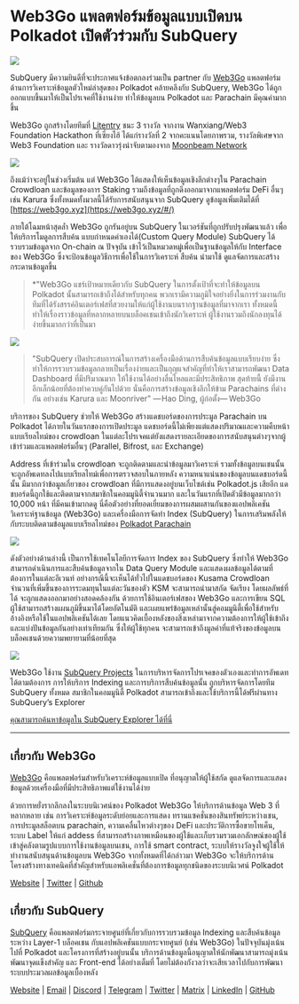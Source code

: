 # Web3Go แพลตฟอร์มข้อมูลแบบเปิดบน Polkadot เปิดตัวร่วมกับ SubQuery

![](https://cdn-images-1.medium.com/max/800/1*LVZ_xKn_K5DlTSxqTr-2BA.png)

SubQuery มีความยินดีที่จะประกาศแจ้งข้อตกลงร่วมเป็น partner กับ [Web3Go](https://www.web3go.xyz/) แพลตฟอร์มด้านการวิเคราะห์ข้อมูลตัวใหม่ล่าสุดของ Polkadot คล้ายคลึงกับ SubQuery, Web3Go ได้ถูกออกแบบขึ้นมาให้เป็นโปรเจคที่ใช้งานง่าย ทำให้ข้อมูลบน Polkadot และ Parachain มีคุณค่ามากขึ้น

Web3Go ถูกสร้างโดยทีมที่ [Litentry](https://www.litentry.com/) ชนะ 3 รางวัล จากงาน Wanxiang/Web3 Foundation Hackathon ที่เซี่ยงไฮ้ ได้แก่รางวัลที่ 2 จากคะแนนโดยภาพรวม, รางวัลพิเศษจาก Web3 Foundation และ รางวัลดาวรุ่งน่าจับตามองจาก [Moonbeam Network](https://moonbeam.network/)

![](https://cdn-images-1.medium.com/max/800/1*QOng9s-Mc62WBElrj6KBmg.gif)

ถึงแม้ว่าจะอยู่ในช่วงเริ่มต้น แต่ Web3Go ได้แสดงให้เห็นข้อมูลเชิงลึกต่างๆใน Parachain Crowdloan และข้อมูลของการ Staking รวมถึงข้อมูลที่ถูกดึงออกมาจากแพลตฟอร์ม DeFi อื่นๆเช่น Karura ซึ่งทั้งหมดทั้งมวลนี้ได้รับการสนับสนุนจาก SubQuery ดูข้อมูลเพิ่มเติมได้ที่ [https://web3go.xyz](https://web3go.xyz/#/)

ภายใต้โฉมหน้าสุดล้ำ Web3Go ถูกรันอยู่บน SubQuery ในเวอร์ชันที่ถูกปรับปรุงพัฒนาแล้ว เพื่อให้บริการโมดูลการสืบค้น แบบกำหนดค่าเองได้(Custom Query Module) SubQuery ได้รวบรวมข้อมูลจาก On-chain ณ ปัจจุบัน เข้าไว้เป็นหมวดหมู่เพื่อเป็นฐานข้อมูลให้กับ Interface ของ Web3Go ซึ่งจะป้อนข้อมูลวิธีการเพื่อใช้ในการวิเคราะห์ สืบค้น นำมาใช้ ดูแลจัดการและสร้างกระดานข้อมูลขึ้น

> *"Web3Go แชร์เป้าหมายเดียวกับ SubQuery ในการตั้งเป้าที่จะทำให้ข้อมูลบน Polkadot นั้นสามารถเข้าถึงได้สำหรับทุกคน พวกเรามีความภูมิใจอย่างยิ่งในการร่วมงานกับทีมที่ได้รังสรรค์อินเตอร์เฟสที่สวยงามให้แก่ผู้ใช้งานบนรากฐานข้อมูลที่มาจากเรา ทั้งหมดนี้ทำให้เรื่องราวข้อมูลที่หลากหลายบนบล็อคเชนเข้าถึงนักวิเคราะห์ ผู้ใช้งานรวมถึงนักลงทุนได้ง่ายขึ้นมากกว่าที่เป็นมา</p> </blockquote> 
> 
> ![](https://cdn-images-1.medium.com/max/800/1*v2Ip-qCB6hkiNiEPY32hrw.png)
> 
> > "SubQuery เปิดประสบการณ์ในการสร้างเครื่องมือด้านการสืบค้นข้อมูลแบบเรียบง่าย ซึ่งทำให้การรวบรวมข้อมูลกลายเป็นเรื่องง่ายและเป็นกุญแจสำคัญที่ทำให้เราสามารถพัฒนา Data Dashboard ที่มีปริมาณมาก ให้ใช้งานได้อย่างลื่นไหลและมีประสิทธิภาพ สุดท้ายนี้ ยังมีงานอีกเล็กน้อยที่ต้องทำควบคู่กันไปด้วย นั่นคือการสร้างข้อมูลเชิงลึกให้ข้าม Parachains ที่ต่างกัน อย่างเช่น Karura และ Moonriver" — Hao Ding, ผู้ก่อตั้ง—  Web3Go
> 
> บริการของ SubQuery ช่วยให้ Web3Go สร้างแดชบอร์ดของการประมูล Parachain บน Polkadot ได้ภายในวันแรกของการเปิดประมูล แดชบอร์ดนี้ไม่เพียงแต่แสดงปริมาณและความคืบหน้าแบบเรียลไทม์ของ crowdloan ในแต่ละโปรเจคแต่ยังแสดงรายละเอียดของการสนับสนุนต่างๆจากผู้เข้าร่วมและแพลตฟอร์มอื่นๆ (Parallel, Bifrost, และ Exchange)
> 
> Address ที่เข้าร่วมใน crowdloan จะถูกติดตามและนำข้อมูลมาวิเคราะห์ รวมทั้งข้อมูลบนเชนนั้นจะถูกอัพเดทลงไปแบบเรียลไทม์เพื่อการตรวจสอบในภายหลัง ความหนาแน่นของข้อมูลบนแดชบอร์ดนี้นั้น มีมากกว่าข้อมูลเกี่ยวของ crowdloan ที่มีการแสดงอยู่บนเว็บไซต์เช่น Polkadot.js เสียอีก แดชบอร์ดนี้ถูกใช้และติดตามจากสมาชิกในคอมมูนิตี้จำนวนมาก และในวันแรกที่เปิดตัวมีข้อมูลมากกว่า 10,000 หน้า ที่มีคนเข้ามากดดู นี่คือตัวอย่างที่ยอดเยี่ยมของการผสมผสานกันของแอปพลิเคชันวิเคราะห์ฐานข้อมูล (Web3Go) และเครื่องมือการจัดทำ Index (SubQuery) ในการเสริมพลังให้กับระบบติดตามข้อมูลแบบเรียลไทม์ของ [Polkadot Parachain](https://web3go.xyz/#/ParaChainProfiler4Polkadot?chainType=Polkadot)
> 
> ![](https://cdn-images-1.medium.com/max/800/1*XM2TalsUm1Z93lV5zFMf9w.png)
> 
> ดังตัวอย่างด้านล่างนี้ เป็นการใช้เทคโนโลยีการจัดการ Index ของ SubQuery ซึ่งทำให้ Web3Go สามารถดำเนินการและสืบค้นข้อมูลจากใน Data Query Module และแสดงผลข้อมูลได้ตามที่ต้องการในแต่ละอีเวนท์ อย่างกรณีนี้จะเห็นได้ทั่วไปในแดชบอร์ดของ Kusama Crowdloan จำนวนที่เพิ่มขึ้นของการระดมทุนในแต่ละวันของตัว KSM จะสามารถนำมาสกัด จัดเรียง โดยผลลัพธ์ที่ได้ จะถูกแสดงออกมาอย่างสอดคล้องกัน ด้วยการใช้อินเตอร์เฟสของ Web3Go และการเขียน SQL ผู้ใช้สามารถสร้างแผนภูมิขึ้นมาได้โดยอัตโนมัติ และเผยแพร่ข้อมูลเหล่านั้นสู่คอมมูนิตี้เพื่อใช้สำหรับอ้างอิงหรือใช้ในแอปพลิเคชันได้เลย โดยแนวคิดเบื้องหลังของสิ่งเหล่ามาจากความต้องการให้ผู้ใช้เข้าถึงและแบ่งปันข้อมูลกันอย่างเท่าเทียมกัน ซึ่งให้ผู้ใช้ทุกคน จะสามารถเข้าถึงมูลค่าที่แท้จริงของข้อมูลบนบล็อคเชนด้วยความพยายามที่น้อยที่สุด
> 
> ![](https://cdn-images-1.medium.com/max/800/1*Z2g_zEFqOJ3T_2BDDDZT4A.png)
> 
> Web3Go ใช้งาน [SubQuery Projects](https://project.subquery.network/) ในการบริหารจัดการโปรเจคของตัวเองและทำการอัพเดทได้ตามต้องการ การให้บริการ Indexing และการบริการสืบค้นข้อมูลนั้น ถูกบริหารจัดการโดยทีม SubQuery ทั้งหมด สมาชิกในคอมมูนิตี้ Polkadot สามารถเข้าถึงและใช้บริการนี้ได้ฟรีผ่านทาง SubQuery’s Explorer
> 
> [คุณสามารถค้นหาข้อมูลใน SubQuery Explorer ได้ที่นี่](https://explorer.subquery.network/subquery/bianyunjian/polkadot-crowdloans)
> 
> ----------
> 
> ## เกี่ยวกับ Web3Go
> 
> [Web3Go](https://www.web3go.xyz/) คือแพลตฟอร์มสำหรับวิเคราะห์ข้อมูลแบบเปิด ที่อนุญาตให้ผู้ใช้สกัด ดูแลจัดการและแสดงข้อมูลด้วยเครื่องมือที่มีประสิทธิภาพแต่ใช้งานได้ง่าย
> 
> ด้วยการหยั่งรากลึกลงในระบบนิเวศน์ของ Polkadot Web3Go ให้บริการด้านข้อมูล Web 3 ที่หลากหลาย เช่น การวิเคราะห์ข้อมูลระดับย่อยและการแสดง ทรานแซคชั่นของสินทรัพย์ระหว่างเชน, การประมูลสล็อตบน parachain, ความเคลื่นไหวต่างๆของ DeFi และประวัติการซื้อขายโทเค็น, ระบบ Label ให้แก่ addess ที่สามารถสร้างภาพเหมือนของผู้ใช้และเก็บรวมรวมเอกลักษณ์ของผู้ใช้เข้าสู่คลังตามรูปแบบการใช้งานข้อมูลบนเชน, การใช้ smart contract, ระบบให้รางวัลจูงใจผู้ใช้ให้ทำงานสนับสนุนด้านข้อมูลบน Web3Go จากทั้งหมดที่ได้กล่าวมา Web3Go จะให้บริการด้านโครงสร้างทางเทคนิคที่สำคัญสำหรับแอพลิเคชั่นที่ต้องการข้อมูลทุกชนิดของระบบนิเวศน์ Polkadot
> 
> [Website](https://web3go.xyz/#/) | [Twitter](http://twitter.com/web3go) | [Github](https://github.com/web3go-xyz)
> 
> ## เกี่ยวกับ SubQuery
> 
> [SubQuery](https://subquery.network/) คือแพลตฟอร์มกระจายศูนย์ที่เกี่ยวกับการรวบรวมข้อมูล Indexing และสืบค้นข้อมูลระหว่าง Layer-1 บล็อคเชน กับแอปพลิเคชันแบบกระจายศูนย์ (เช่น Web3Go) ในปัจจุบันมุ่งเน้นไปที่ Polkadot และโครงการที่สร้างอยู่บนนั้น บริการด้านข้อมูลนี้อนุญาตให้นักพัฒนาสามารถมุ่งเน้นพัฒนาจุดแข็งสำคัญ และ Front-end ได้อย่างเต็มที่ โดยไม่ต้องกังวลว่าจะเสียเวลาไปกับการพัฒนาระบบประมวลผลข้อมูลเบื้องหลัง
> 
> [Website](https://subquery.network/) | [Email](mailto:hello@subquery.network) | [Discord](https://discord.com/invite/78zg8aBSMG) | [Telegram](https://t.me/subquerynetwork) | [Twitter](https://twitter.com/subquerynetwork) | [Matrix](https://matrix.to/#/#subquery:matrix.org) | [LinkedIn](https://www.linkedin.com/company/subquery) | [GitHub](https://github.com/subquery)

